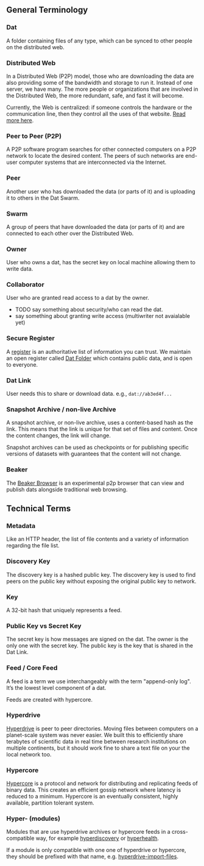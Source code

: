## General Terminology

### Dat

A folder containing files of any type, which can be synced to other people on the distributed web.

### Distributed Web

In a Distributed Web (P2P) model, those who are downloading the data are also providing some of the bandwidth and storage to run it. Instead of one server, we have many. The more people or organizations that are involved in the Distributed Web, the more redundant, safe, and fast it will become.

Currently, the Web is centralized: if someone controls the hardware or the communication line, then they control all the uses of that website. [Read more here](http://brewster.kahle.org/2015/08/11/locking-the-web-open-a-call-for-a-distributed-web-2/).

### Peer to Peer (P2P)

A P2P software program searches for other connected computers on a P2P network to locate the desired content. The peers of such networks are end-user computer systems that are interconnected via the Internet.

### Peer

Another user who has downloaded the data (or parts of it) and is uploading it to others in the Dat Swarm.

### Swarm

A group of peers that have downloaded the data (or parts of it) and are connected to each other over the Distributed Web.

### Owner

User who owns a dat, has the secret key on local machine allowing them to write data.

### Collaborator

User who are granted read access to a dat by the owner.
  - TODO say something about security/who can read the dat.
  - say something about granting write access (multiwriter not avaialable yet)

### Secure Register

A [register]( https://gds.blog.gov.uk/2015/09/01/registers-authoritative-lists-you-can-trust/) is an authoritative list of information you can trust. We maintain an open register called [Dat Folder](datfolder.org) which contains public data, and is open to everyone.

### Dat Link

User needs this to share or download data. e.g., `dat://ab3ed4f...`

### Snapshot Archive / non-live Archive

A snapshot archive, or non-live archive, uses a content-based hash as the link. This means that the link is unique for that set of files and content. Once the content changes, the link will change.

Snapshot archives can be used as checkpoints or for publishing specific versions of datasets with guarantees that the content will not change.

### Beaker

The [Beaker Browser](https://beakerbrowser.com/) is an experimental p2p browser that can view and publish dats alongside traditional web browsing.

## Technical Terms

### Metadata

Like an HTTP header, the list of file contents and a variety of information regarding the file list.

### Discovery Key

The discovery key is a hashed public key. The discovery key is used to find peers on the public key without exposing the original public key to network.

### Key

A 32-bit hash that uniquely represents a feed.

### Public Key vs Secret Key

The secret key is how messages are signed on the dat. The owner is the only one with the secret key. The public key is the key that is shared in the Dat Link.

### Feed / Core Feed

A feed is a term we use interchangeably with the term "append-only log". It’s the lowest level component of a dat.

Feeds are created with hypercore.

### Hyperdrive

[Hyperdrive](https://github.com/mafintosh/hyperdrive) is peer to peer directories. Moving files between computers on a planet-scale system was never easier. We built this to efficiently share terabytes of scientific data in real time between research institutions on multiple continents, but it should work fine to share a text file on your the local network too.

### Hypercore

[Hypercore](https://github.com/mafintosh/hypercore) is a protocol and network for distributing and replicating feeds of binary data. This creates an efficient gossip network where latency is reduced to a minimum. Hypercore is an eventually consistent, highly available, partition tolerant system.

### Hyper- (modules)

Modules that are use hyperdrive archives or hypercore feeds in a cross-compatible way, for example [hyperdiscovery](https://github.com/karissa/hyperdiscovery) or [hyperhealth](https://github.com/karissa/hyperhealth).

If a module is only compatible with one one of hyperdrive or hypercore, they should be prefixed with that name, e.g. [hyperdrive-import-files](https://github.com/juliangruber/hyperdrive-import-files).
